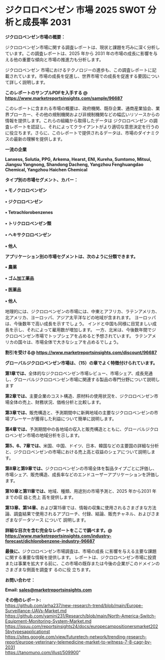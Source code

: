 # ジクロロベンゼン 市場 2025 SWOT 分析と成長率 2031

<strong><b>ジクロロベンゼン市場の概要：</b></strong>

ジクロロベンゼン市場に関する調査レポートは、現状と課題を巧みに深く分析しています。この調査レポートは、2025 年から 2031 年の市場の成長に影響を与える他の重要な傾向と市場の推進力も分析します。

ジクロロベンゼン 市場におけるテクノロジーの進歩も、この調査レポートに記載されています。市場の成長を促進し、世界市場での成長を促進する要因について詳しく説明します。

<strong>このレポートのサンプルPDFを入手する @ <a href=https://www.marketreportsinsights.com/sample/96687>https://www.marketreportsinsights.com/sample/96687</a></strong>

このレポートに含まれる市場の概要は、政府機関、既存企業、通商産業協会、業界ブローカー、その他の規制機関および非規制機関などの幅広いリソースからの情報を提供します。これらの組織から取得したデータは ジクロロベンゼン の調査レポートを認証し、それによってクライアントがより適切な意思決定を行うのに役立ちます。さらに、このレポートで提供されるデータは、市場のダイナミクスの最新の理解を提供します。

<strong>一流の企業</strong>

<strong><b>Lanxess, Solutia, PPG, Arkema, Hearst, ENI, Kureha, Sumtomo, Mitsui, Jiangsu Yangnong, Shandong Dacheng, Yangzhou Fenghuangdao Chemical, Yangzhou Haichen Chemical</b></strong>

<strong><b>タイプ別の市場セグメント、カバー：</b></strong>

<strong>• モノクロロベンゼン<br><br>• ジクロロベンゼン<br><br>• Tetrachlorobenzenes<br><br>• トリクロロベンゼン類<br><br>• ヘキサクロロベンゼン<br><br>• 他人</strong>

<strong><b>アプリケーション別の市場セグメントは、次のように分類できます。</b></strong>

<strong>• 農薬<br><br>• ゴム加工薬品<br><br>• 医薬品<br><br>• 他人</strong>

 地理的には、ジクロロベンゼンの市場には、中東とアフリカ、ラテンアメリカ、北アメリカ、ヨーロッパ、アジア太平洋などの地域が含まれます。 ヨーロッパは、今後数年で高い成長を示すでしょう。 インドと中国も同様に目覚ましい成長を示し、それによって雇用数が増加します。 一方、北米は、今後数年間でジクロロベンゼン市場でトップシェアを占めると予想されています。 ラテンアメリカの国々は、市場全体で大きなシェアを占めるでしょう。

<strong>割引を受ける@ <a href=https://www.marketreportsinsights.com/discount/96687>https://www.marketreportsinsights.com/discount/96687</a></strong>

<strong><b>グローバルジクロロベンゼン市場は、（15）の章でよく特徴付けられています。</b></strong>

<strong><b>第</b></strong><strong><b>1章では、</b></strong>全体的なジクロロベンゼン市場レビュー、市場シェア、成長見通し、グローバルジクロロベンゼン市場に関連する製品の専門分野について説明します

<strong><b>第2章では、</b></strong>主要企業のコスト構造、原材料の使用状況を、ジクロロベンゼン市場全体の売上、財務状況、価格分析と比較します。

<strong><b>第3章では、</b></strong>販売構造と、予測期間中に新興地域の主要なジクロロベンゼンの市場プレーヤーが獲得した利益について簡単に説明します。

<strong><b>第4章では、</b></strong>予測期間中の各地域の収入と販売構造とともに、グローバルジクロロベンゼン市場の地域分析を示します。

<strong><b>第5、6、7章では、</b></strong>米国、中国、ドイツ、日本、韓国などの主要国の詳細な分析と、ジクロロベンゼンの市場における売上高と収益のシェアについて説明します。

<strong><b>第8章と第9章では、</b></strong>ジクロロベンゼンの市場全体を製品タイプごとに評価し、市場シェア、販売構造、成長率などのエンドユーザーアプリケーションを評価します。

<strong><b>第10章と第11章では、</b></strong>地域、種類、用途別の市場予測と、2025 年から2031 年までの収 益と売上 高を提供します。

<strong><b>第13章、第14章、</b></strong>および第15章では、情報の収集に使用されるさまざまな方法論、調査結果で使用されるアプローチ、付録、結論、販売チャネル、およびさまざまなデータソース について 説明します。

<strong>詳細な目次を含む完全なレポートをここで調べます。@ <a href=https://www.marketreportsinsights.com/industry-forecast/dichlorobenzene-industry-96687>https://www.marketreportsinsights.com/industry-forecast/dichlorobenzene-industry-96687</a></strong>

<strong><b>最後に、</b></strong>ジクロロベンゼン市場調査は、市場の成長 に影響を</a>与える主要な課題に関する重要な情報を提供します。 レポートは、ジクロロベンゼン市場に投資または事業を拡大する前に、この市場の既存または今後の企業がこのドメインのさまざまな側面を調査す るのに役 立ちます。

<strong><b>お問い合わせ：</b></strong>

<strong>Email: </strong><a href=mailto:sales@marketreportsinsights.com><strong>sales@marketreportsinsights.com</strong></a>

<strong>その他のレポート:</strong>
<br>
<a href=https://github.com/arha237/new-research-trend/blob/main/Europe-Surveillance-UAVs-Market.md>https://github.com/arha237/new-research-trend/blob/main/Europe-Surveillance-UAVs-Market.md</a>
<br>
<a href=https://github.com/yamini231/Research/blob/main/North-America-Switch-Equipment-Monitoring-System-Market.md>https://github.com/yamini231/Research/blob/main/North-America-Switch-Equipment-Monitoring-System-Market.md</a>
<br>
<a href=https://issuu.com/reportsinsights24/docs/europecampositionersmarket2025bytypesapplicationst>https://issuu.com/reportsinsights24/docs/europecampositionersmarket2025bytypesapplicationst</a>
<br>
<a href=https://sites.google.com/view/futuretech-network/trending-research-report/europe-veterinary-telemedicine-market-to-witness-7-8-cagr-by-2031>https://sites.google.com/view/futuretech-network/trending-research-report/europe-veterinary-telemedicine-market-to-witness-7-8-cagr-by-2031</a>
<br>
<a href=https://tanomuno.com/illust/509900>https://tanomuno.com/illust/509900</a>"
